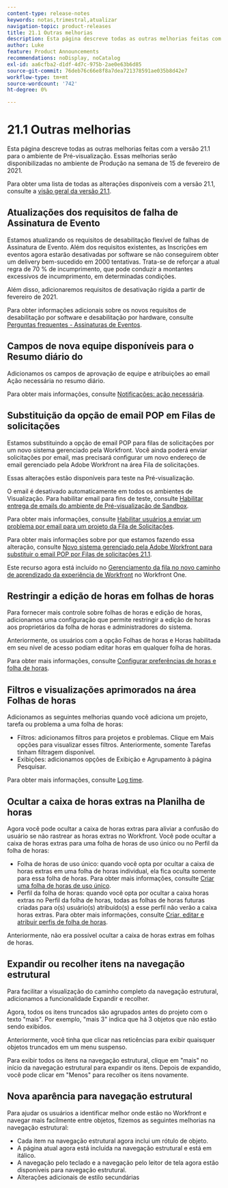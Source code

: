 ```yaml
---
content-type: release-notes
keywords: notas,trimestral,atualizar
navigation-topic: product-releases
title: 21.1 Outras melhorias
description: Esta página descreve todas as outras melhorias feitas com a versão 21.1 para o ambiente de Pré-visualização. Essas melhorias serão disponibilizadas no ambiente de Produção na semana de 15 de fevereiro de 2021.
author: Luke
feature: Product Announcements
recommendations: noDisplay, noCatalog
exl-id: aa6cfba2-d1df-4d7c-975b-2ae0e63b6d85
source-git-commit: 76deb76c66e8f8a7dea721378591ae035b8d42e7
workflow-type: tm+mt
source-wordcount: '742'
ht-degree: 0%

---
```


# 21.1 Outras melhorias

Esta página descreve todas as outras melhorias feitas com a versão 21.1 para o ambiente de Pré-visualização. Essas melhorias serão disponibilizadas no ambiente de Produção na semana de 15 de fevereiro de 2021.

Para obter uma lista de todas as alterações disponíveis com a versão 21.1, consulte a [visão geral da versão 21.1](../../../product-announcements/product-releases/21.1-release-activity/21-1-release-overview.md).

## Atualizações dos requisitos de falha de Assinatura de Evento

Estamos atualizando os requisitos de desabilitação flexível de falhas de Assinatura de Evento. Além dos requisitos existentes, as Inscrições em eventos agora estarão desativadas por software se não conseguirem obter um delivery bem-sucedido em 2000 tentativas. Trata-se de reforçar a atual regra de 70 % de incumprimento, que pode conduzir a montantes excessivos de incumprimento, em determinadas condições.

Além disso, adicionaremos requisitos de desativação rígida a partir de fevereiro de 2021.

Para obter informações adicionais sobre os novos requisitos de desabilitação por software e desabilitação por hardware, consulte [Perguntas frequentes - Assinaturas de Eventos](../../../wf-api/general/event-subs-faq.md).

## Campos de nova equipe disponíveis para o Resumo diário do

Adicionamos os campos de aprovação de equipe e atribuições ao email Ação necessária no resumo diário.

Para obter mais informações, consulte [Notificações: ação necessária](../../../workfront-basics/using-notifications/notifications-action-needed.md).

## Substituição da opção de email POP em Filas de solicitações

Estamos substituindo a opção de email POP para filas de solicitações por um novo sistema gerenciado pela Workfront. Você ainda poderá enviar solicitações por email, mas precisará configurar um novo endereço de email gerenciado pela Adobe Workfront na área Fila de solicitações.

Essas alterações estão disponíveis para teste na Pré-visualização.

O email é desativado automaticamente em todos os ambientes de Visualização. Para habilitar email para fins de teste, consulte [Habilitar entrega de emails do ambiente de Pré-visualização de Sandbox](../../../workfront-basics/using-notifications/enable-delivery-emails-from-preview-sandbox-environment.md).

Para obter mais informações, consulte [Habilitar usuários a enviar um problema por email para um projeto da Fila de Solicitações](/help/quicksilver/manage-work/requests/create-requests/enable-email-issues-into-projects.md).

Para obter mais informações sobre por que estamos fazendo essa alteração, consulte [Novo sistema gerenciado pela Adobe Workfront para substituir o email POP por Filas de solicitações 21.1](../../../product-announcements/announcements/announcement-archive/pop-removal-request-queue.md).

Este recurso agora está incluído no [Gerenciamento da fila no novo caminho de aprendizado da experiência de Workfront](https://one.workfront.com/s/learningpath4/queue-management-MCYCJRWK36QZBP7PGMNDMSPRN3LE) no Workfront One.

## Restringir a edição de horas em folhas de horas

Para fornecer mais controle sobre folhas de horas e edição de horas, adicionamos uma configuração que permite restringir a edição de horas aos proprietários da folha de horas e administradores do sistema.

Anteriormente, os usuários com a opção Folhas de horas e Horas habilitada em seu nível de acesso podiam editar horas em qualquer folha de horas.

Para obter mais informações, consulte [Configurar preferências de horas e folha de horas](../../../administration-and-setup/set-up-workfront/configure-timesheets-schedules/timesheet-and-hour-preferences.md).

## Filtros e visualizações aprimorados na área Folhas de horas

Adicionamos as seguintes melhorias quando você adiciona um projeto, tarefa ou problema a uma folha de horas:

* Filtros: adicionamos filtros para projetos e problemas. Clique em Mais opções para visualizar esses filtros. Anteriormente, somente Tarefas tinham filtragem disponível.
* Exibições: adicionamos opções de Exibição e Agrupamento à página Pesquisar.

Para obter mais informações, consulte [Log time](../../../timesheets/create-and-manage-timesheets/log-time.md).

## Ocultar a caixa de horas extras na Planilha de horas

Agora você pode ocultar a caixa de horas extras para aliviar a confusão do usuário se não rastrear as horas extras no Workfront. Você pode ocultar a caixa de horas extras para uma folha de horas de uso único ou no Perfil da folha de horas:

* Folha de horas de uso único: quando você opta por ocultar a caixa de horas extras em uma folha de horas individual, ela fica oculta somente para essa folha de horas. Para obter mais informações, consulte [Criar uma folha de horas de uso único](../../../timesheets/create-and-manage-timesheets/create-tmshts.md).
* Perfil da folha de horas: quando você opta por ocultar a caixa horas extras no Perfil da folha de horas, todas as folhas de horas futuras criadas para o(s) usuário(s) atribuído(s) a esse perfil não verão a caixa horas extras. Para obter mais informações, consulte [Criar, editar e atribuir perfis de folha de horas](../../../timesheets/create-and-manage-timesheets/create-timesheet-profiles.md).

Anteriormente, não era possível ocultar a caixa de horas extras em folhas de horas.

## Expandir ou recolher itens na navegação estrutural

Para facilitar a visualização do caminho completo da navegação estrutural, adicionamos a funcionalidade Expandir e recolher.

Agora, todos os itens truncados são agrupados antes do projeto com o texto &quot;mais&quot;. Por exemplo, &quot;mais 3&quot; indica que há 3 objetos que não estão sendo exibidos.

Anteriormente, você tinha que clicar nas reticências para exibir quaisquer objetos truncados em um menu suspenso.

Para exibir todos os itens na navegação estrutural, clique em &quot;mais&quot; no início da navegação estrutural para expandir os itens. Depois de expandido, você pode clicar em &quot;Menos&quot; para recolher os itens novamente.

## Nova aparência para navegação estrutural

Para ajudar os usuários a identificar melhor onde estão no Workfront e navegar mais facilmente entre objetos, fizemos as seguintes melhorias na navegação estrutural:

* Cada item na navegação estrutural agora inclui um rótulo de objeto.
* A página atual agora está incluída na navegação estrutural e está em itálico.
* A navegação pelo teclado e a navegação pelo leitor de tela agora estão disponíveis para navegação estrutural.
* Alterações adicionais de estilo secundárias

